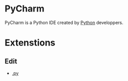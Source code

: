 # PyCharm

PyCharm is a Python IDE created by [Python](python.md) developpers.

# Extenstions
## Edit
* [.py](../exts/py.md)
